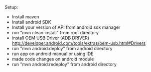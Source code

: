 Setup:
* Install maven
* Install android SDK
* Install your version of API from android sdk manager
* run "mvn clean install" from root directory
* install OEM USB Driver (ADB DRIVER) http://developer.android.com/tools/extras/oem-usb.html#Drivers
* run "mvn android:deploy" from android directory
* run app on android manual or using IDE
* made code changes on android module
* run "mvn android:redeploy" from android directory